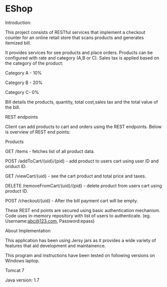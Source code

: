 # EShop
Introduction:

This project consists of RESTful services that implement a checkout counter for an online retail store that scans products and generates itemized bill.


It provides services for see products and place orders. Products can be configured with rate and category (A,B or C). Sales tax is applied based on the category of the product:


Category A - 10%

Category B - 20%

Category C- 0%

Bill details the products, quantity, total cost,sales tax and the total value of the bill.


REST endpoints

Client can add products to cart and orders using the REST endpoints. Below is overview of REST end points:


Products

GET /items - fetches list of all product data.

POST /addToCart/{uid}/{pid} - add product to users cart using user ID and oriduct ID.

GET /viewCart/{uid} - see the cart product and total price and taxes.

DELETE /removeFromCart/{uid}/{pid} - delete product from users cart using product ID.

POST /checkout/{uid} - After the bill payment cart will be empty.


These REST end points are secured using basic authentication mechanism. Code uses in-memory repository with list of users to authenticate. (eg. Username:abc@123.com, Password:epass)

About Implementation

This application has been using Jersy jars as it provides a wide variety of features that aid development and maintainence.

This program and instructions have been tested on following versions on Windows laptop.

Tomcat 7

Java version: 1.7

